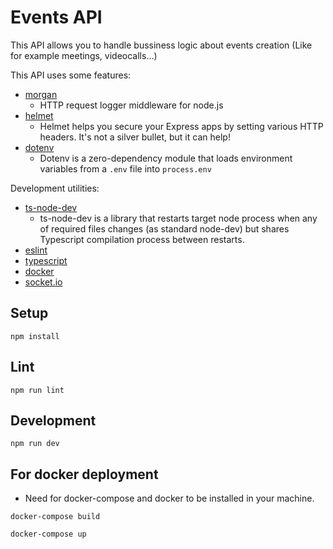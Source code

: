 # Events API 

This API allows you to handle bussiness logic about events creation (Like for example meetings, videocalls...)

This API uses some features:

- [morgan](https://www.npmjs.com/package/morgan)
  - HTTP request logger middleware for node.js
- [helmet](https://www.npmjs.com/package/helmet)
  - Helmet helps you secure your Express apps by setting various HTTP headers. It's not a silver bullet, but it can help!
- [dotenv](https://www.npmjs.com/package/dotenv)
  - Dotenv is a zero-dependency module that loads environment variables from a `.env` file into `process.env`

Development utilities:

- [ts-node-dev](https://www.npmjs.com/package/ts-node-dev)
  - ts-node-dev is a library that restarts target node process when any of required files changes (as standard node-dev) but shares Typescript compilation process between restarts.
- [eslint](https://www.npmjs.com/package/eslint)
- [typescript](https://www.npmjs.com/package/typescript)
- [docker](https://www.docker.com/)
- [socket.io](https://www.socket.io/)

## Setup

```
npm install
```

## Lint

```
npm run lint
```

## Development

```
npm run dev
```

## For docker deployment

* Need for docker-compose and docker to be installed in your machine.
  
```
docker-compose build
```

```
docker-compose up
```